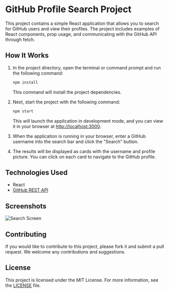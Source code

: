 # GitHub Profile Search Project

This project contains a simple React application that allows you to search for GitHub users and view their profiles. The project includes examples of React components, prop usage, and communicating with the GitHub API through fetch.

## How It Works

1. In the project directory, open the terminal or command prompt and run the following command:

    ```bash
    npm install
    ```

   This command will install the project dependencies.

2. Next, start the project with the following command:

    ```bash
    npm start
    ```

   This will launch the application in development mode, and you can view it in your browser at [http://localhost:3000](http://localhost:3000).

3. When the application is running in your browser, enter a GitHub username into the search bar and click the "Search" button.

4. The results will be displayed as cards with the username and profile picture. You can click on each card to navigate to the GitHub profile.

## Technologies Used

- React
- [GitHub REST API](https://docs.github.com/en/rest)

## Screenshots

![Search Screen](screenshots/search.png)

## Contributing

If you would like to contribute to this project, please fork it and submit a pull request. We welcome any contributions and suggestions.

## License

This project is licensed under the MIT License. For more information, see the [LICENSE](LICENSE) file.
